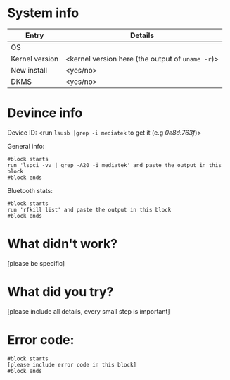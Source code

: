 # System info

Entry | Details
----- | -------
OS | <put your os name here>
Kernel version | <kernel version here (the output of `uname -r`)>
New install | <yes/no>
DKMS | <yes/no>

# Devince info

Device ID: <run `lsusb |grep -i mediatek` to get it (e.g *0e8d:763f*)>

General info:

```
#block starts
run 'lspci -vv | grep -A20 -i mediatek' and paste the output in this block
#block ends
```

Bluetooth stats:

```
#block starts
run 'rfkill list' and paste the output in this block
#block ends
```

# What didn't work?
[please be specific]







# What did you try?
[please include all details, every small step is important]


# Error code:

```
#block starts
[please include error code in this block]
#block ends
```


